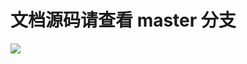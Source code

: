 # 文档源码请查看 master 分支

[![](https://github.com/khs1994-website/composer-docs.us-en/workflows/Sync/badge.svg)](https://github.com/khs1994-website/composer-docs.us-en/tree/master)
